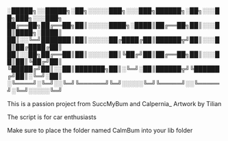 ░█████╗░░█████╗░██╗░░░░░███╗░░░███╗██████╗░██╗░░░██╗███╗░░░███╗
██╔══██╗██╔══██╗██║░░░░░████╗░████║██╔══██╗██║░░░██║████╗░████║
██║░░╚═╝███████║██║░░░░░██╔████╔██║██████╦╝██║░░░██║██╔████╔██║
██║░░██╗██╔══██║██║░░░░░██║╚██╔╝██║██╔══██╗██║░░░██║██║╚██╔╝██║
╚█████╔╝██║░░██║███████╗██║░╚═╝░██║██████╦╝╚██████╔╝██║░╚═╝░██║
░╚════╝░╚═╝░░╚═╝╚══════╝╚═╝░░░░░╚═╝╚═════╝░░╚═════╝░╚═╝░░░░░╚═╝


This is a passion project from SuccMyBum and Calpernia_
Artwork by Tilian

The script is for car enthusiasts




Make sure to place the folder named CalmBum into your lib folder
